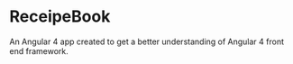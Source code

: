 # ReceipeBook
An Angular 4 app created to get a better understanding of Angular 4 front end framework. 
